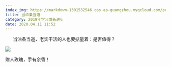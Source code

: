```yaml
---
index_img: https://markdown-1301532546.cos.ap-guangzhou.myqcloud.com/peipei_blog/20210921145653.jpeg
title: 当油条当道
category: 2019年学习成长进步
date: 2020.04.11 11:52
---
```


      当油条当道，老实干活的人也要掂量着：是否值得？

![](https://markdown-1301532546.cos.ap-guangzhou.myqcloud.com/peipei_blog/20210921145653.jpeg)  

赠人玫瑰，手有余香！